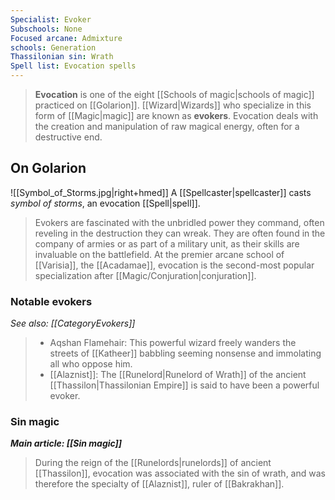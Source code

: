 ```yaml
---
Specialist: Evoker
Subschools: None
Focused arcane: Admixture
schools: Generation
Thassilonian sin: Wrath
Spell list: Evocation spells
---
```


> **Evocation** is one of the eight [[Schools of magic|schools of magic]] practiced on [[Golarion]].  [[Wizard|Wizards]] who specialize in this form of [[Magic|magic]] are known as **evokers**. Evocation deals with the creation and manipulation of raw magical energy, often for a destructive end.



## On Golarion

![[Symbol_of_Storms.jpg|right+hmed]] 
 A [[Spellcaster|spellcaster]] casts *symbol of storms*, an evocation [[Spell|spell]].
> Evokers are fascinated with the unbridled power they command, often reveling in the destruction they can wreak. They are often found in the company of armies or as part of a military unit, as their skills are invaluable on the battlefield. At the premier arcane school of [[Varisia]], the [[Acadamae]], evocation is the second-most popular specialization after [[Magic/Conjuration|conjuration]].


### Notable evokers

*See also: [[CategoryEvokers]]*
> - Aqshan Flamehair: This powerful wizard freely wanders the streets of [[Katheer]] babbling seeming nonsense and immolating all who oppose him.
> - [[Alaznist]]: The [[Runelord|Runelord of Wrath]] of the ancient [[Thassilon|Thassilonian Empire]] is said to have been a powerful evoker.

### Sin magic

***Main article: [[Sin magic]]***
> During the reign of the [[Runelords|runelords]] of ancient [[Thassilon]], evocation was associated with the sin of wrath, and was therefore the specialty of [[Alaznist]], ruler of [[Bakrakhan]].








